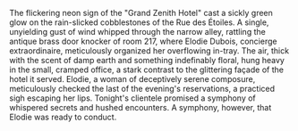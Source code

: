 The flickering neon sign of the "Grand Zenith Hotel" cast a sickly green glow on the rain-slicked cobblestones of the Rue des Étoiles.  A single, unyielding gust of wind whipped through the narrow alley, rattling the antique brass door knocker of room 217, where Elodie Dubois, concierge extraordinaire, meticulously organized her overflowing in-tray.  The air, thick with the scent of damp earth and something indefinably floral, hung heavy in the small, cramped office, a stark contrast to the glittering façade of the hotel it served.  Elodie, a woman of deceptively serene composure, meticulously checked the last of the evening's reservations, a practiced sigh escaping her lips.  Tonight's clientele promised a symphony of whispered secrets and hushed encounters.  A symphony, however, that Elodie was ready to conduct.
